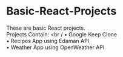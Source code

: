 # Basic-React-Projects
These are basic React projects. <br />
Projects Contain: <br /
• Google Keep Clone <br/>
• Recipes App using Edaman API <br/>
• Weather App using OpenWeather API <br/>

